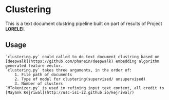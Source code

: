# Clustering
This is a text document clustring pipeline built on part of results of Project **LORELEI**.

## Usage
	`clustering.py` could called to do text document clustring based on [deepwalk](https://github.com/phanein/deepwalk) embedding algorithm generated feature vector.
	`clustering.py` takes three arguments, in the order of:
		1. File path of documents
		2. Type of model for clustering(supervised/ unsupervised)
		3. Number of clusters
	`MTokenizer.py` is used in refining input text content, all credit to [Mayank Kejriwal](http://usc-isi-i2.github.io/kejriwal/)
